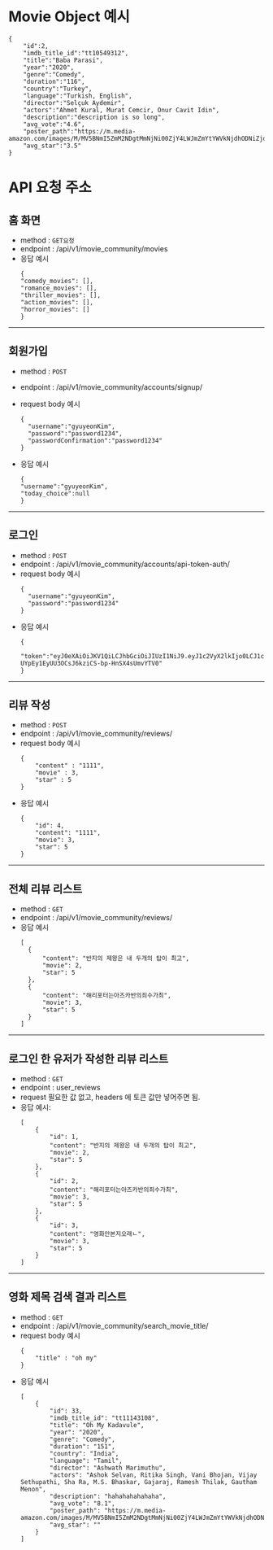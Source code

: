 # Movie Object 예시

```
{
	"id":2,
	"imdb_title_id":"tt10549312",
	"title":"Baba Parasi",
	"year":"2020",
	"genre":"Comedy",
	"duration":"116",
	"country":"Turkey",
	"language":"Turkish, English",
	"director":"Selçuk Aydemir",
	"actors":"Ahmet Kural, Murat Cemcir, Onur Cavit Idin",
	"description":"description is so long",
	"avg_vote":"4.6",
	"poster_path":"https://m.media-amazon.com/images/M/MV5BNmI5ZmM2NDgtMmNjNi00ZjY4LWJmZmYtYWVkNjdhODNiZjdiXkEyXkFqcGdeQXVyMTIxODU0NzI5._V1_UX182_CR0,0,182,268_AL_.jpg",
	"avg_star":"3.5"
}
```

# API 요청 주소

## 홈 화면

- method : `GET요청`
- endpoint : /api/v1/movie_community/movies
- 응답 예시
  ```
  {
  "comedy_movies": [],
  "romance_movies": [],
  "thriller_movies": [],
  "action_movies": [],
  "horror_movies": []
  }
  ```

---

## 회원가입

- method : `POST`
- endpoint : /api/v1/movie_community/accounts/signup/
- request body 예시

  ```
  {
    "username":"gyuyeonKim",
    "password":"password1234",
    "passwordConfirmation":"password1234"
  }
  ```

- 응답 예시
  ```
  {
  "username":"gyuyeonKim",
  "today_choice":null
  }
  ```

---

## 로그인

- method : `POST`
- endpoint : /api/v1/movie_community/accounts/api-token-auth/
- request body 예시
  ```
  {
    "username":"gyuyeonKim",
    "password":"password1234"
  }
  ```
- 응답 예시
  ```
  {
  	"token":"eyJ0eXAiOiJKV1QiLCJhbGciOiJIUzI1NiJ9.eyJ1c2VyX2lkIjo0LCJ1c2VybmFtZSI6InVzZXI0IiwiZXhwIjoxNjA2MDU2MzIzLCJlbWFpbCI6IiJ9.vYs8-UYpEy1EyUU3OCsJ6kziCS-bp-HnSX4sUmvYTV0"
  }
  ```

---

## 리뷰 작성

- method : `POST`
- endpoint : /api/v1/movie_community/reviews/
- request body 예시
  ```
  {
      "content" : "1111",
      "movie" : 3,
      "star" : 5
  }
  ```
- 응답 예시
  ```
  {
      "id": 4,
      "content": "1111",
      "movie": 3,
      "star": 5
  }
  ```

---

## 전체 리뷰 리스트

- method : `GET`
- endpoint : /api/v1/movie_community/reviews/
- 응답 예시
  ```
  [
    {
        "content": "반지의 제왕은 내 두개의 탑이 최고",
        "movie": 2,
        "star": 5
    },
    {
        "content": "해리포터는아즈카반의죄수가최",
        "movie": 3,
        "star": 5
    }
  ]
  ```

---

## 로그인 한 유저가 작성한 리뷰 리스트

- method : `GET`
- endpoint : user_reviews
- request 필요한 값 없고, headers 에 토큰 값만 넣어주면 됨.
- 응답 예시:
  ```
  [
      {
          "id": 1,
          "content": "반지의 제왕은 내 두개의 탑이 최고",
          "movie": 2,
          "star": 5
      },
      {
          "id": 2,
          "content": "해리포터는아즈카반의죄수가최",
          "movie": 3,
          "star": 5
      },
      {
          "id": 3,
          "content": "영화안본지오래ㄴ",
          "movie": 3,
          "star": 5
      }
  ]
  ```

---

## 영화 제목 검색 결과 리스트

- method : `GET`
- endpoint : /api/v1/movie_community/search_movie_title/
- request body 예시
  ```
  {
      "title" : "oh my"
  }
  ```
- 응답 예시
  ```
  [
      {
          "id": 33,
          "imdb_title_id": "tt11143108",
          "title": "Oh My Kadavule",
          "year": "2020",
          "genre": "Comedy",
          "duration": "151",
          "country": "India",
          "language": "Tamil",
          "director": "Ashwath Marimuthu",
          "actors": "Ashok Selvan, Ritika Singh, Vani Bhojan, Vijay Sethupathi, Sha Ra, M.S. Bhaskar, Gajaraj, Ramesh Thilak, Gautham Menon",
          "description": "hahahahahahaha",
          "avg_vote": "8.1",
          "poster_path": "https://m.media-amazon.com/images/M/MV5BNmI5ZmM2NDgtMmNjNi00ZjY4LWJmZmYtYWVkNjdhODNiZjdiXkEyXkFqcGdeQXVyMTIxODU0NzI5._V1_UX182_CR0,0,182,268_AL_.jpg",
          "avg_star": ""
      }
  ]
  ```
